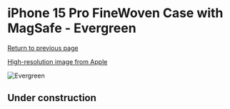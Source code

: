 # iPhone 15 Pro FineWoven Case with MagSafe - Evergreen

[Return to previous page](/iphone_15)

[High-resolution image from Apple](https://store.storeimages.cdn-apple.com/8756/as-images.apple.com/is/MT4U3?wid=4500&hei=4500&fmt=png)

<div style="width: 512px"><img src="/almost_uncompressed/MT4U3.webp" alt="Evergreen"></div>

## Under construction
